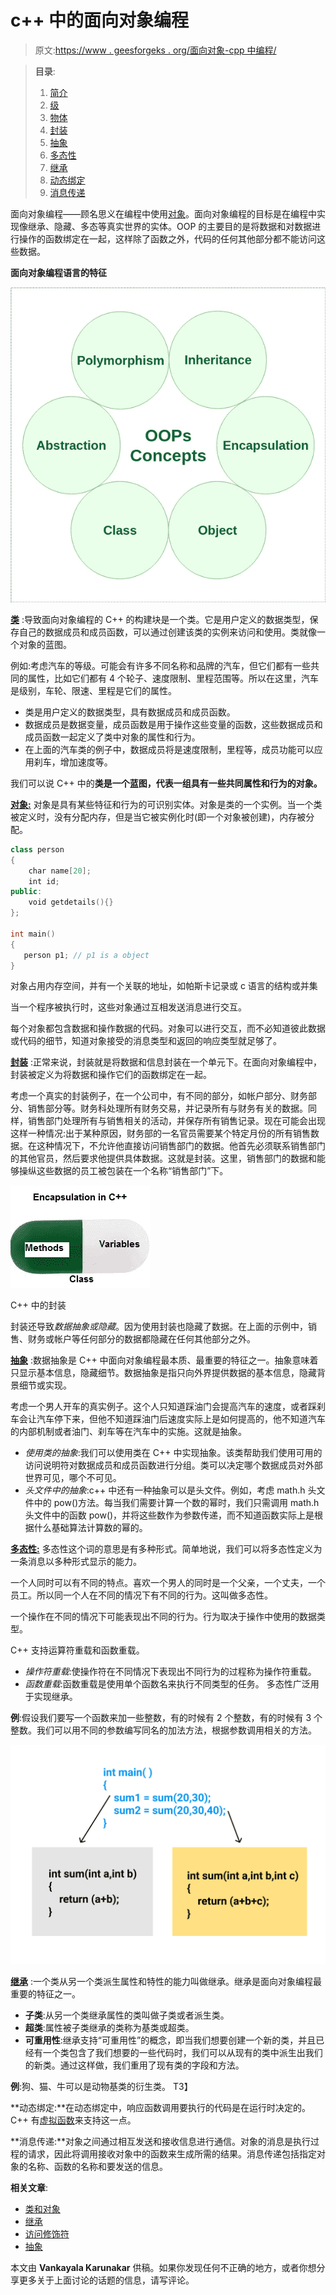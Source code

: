 # c++ 中的面向对象编程

> 原文:[https://www . geesforgeks . org/面向对象-cpp 中编程/](https://www.geeksforgeeks.org/object-oriented-programming-in-cpp/)

> **目录**:
> 
> 1.  [简介](#intro)
> 2.  [级](#class)
> 3.  [物体](#obj)
> 4.  [封装](#encapsulation)
> 5.  [抽象](#abstraction)
> 6.  [多态性](#polymorphism)
> 7.  [继承](#inheritance)
> 8.  [动态绑定](#db)
> 9.  [消息传递](#mp)

面向对象编程——顾名思义在编程中使用[对象](#objects)。面向对象编程的目标是在编程中实现像继承、隐藏、多态等真实世界的实体。OOP 的主要目的是将数据和对数据进行操作的函数绑定在一起，这样除了函数之外，代码的任何其他部分都不能访问这些数据。

**面向对象编程语言的特征**

![](img/879e90a719c242130b16cb0a38970acd.png)

**[类](https://www.geeksforgeeks.org/c-classes-and-objects/)** :导致面向对象编程的 C++ 的构建块是一个类。它是用户定义的数据类型，保存自己的数据成员和成员函数，可以通过创建该类的实例来访问和使用。类就像一个对象的蓝图。

例如:考虑汽车的等级。可能会有许多不同名称和品牌的汽车，但它们都有一些共同的属性，比如它们都有 4 个轮子、速度限制、里程范围等。所以在这里，汽车是级别，车轮、限速、里程是它们的属性。

*   类是用户定义的数据类型，具有数据成员和成员函数。
*   数据成员是数据变量，成员函数是用于操作这些变量的函数，这些数据成员和成员函数一起定义了类中对象的属性和行为。
*   在上面的汽车类的例子中，数据成员将是速度限制，里程等，成员功能可以应用刹车，增加速度等。

我们可以说 C++ 中的**类是一个蓝图，代表一组具有一些共同属性和行为的对象。**

**[对象:](https://www.geeksforgeeks.org/c-classes-and-objects/)** 对象是具有某些特征和行为的可识别实体。对象是类的一个实例。当一个类被定义时，没有分配内存，但是当它被实例化时(即一个对象被创建)，内存被分配。

```cpp
class person
{
    char name[20];
    int id;
public:
    void getdetails(){}
};

int main()
{
   person p1; // p1 is a object 
}
```

对象占用内存空间，并有一个关联的地址，如帕斯卡记录或 c 语言的结构或并集

当一个程序被执行时，这些对象通过互相发送消息进行交互。

每个对象都包含数据和操作数据的代码。对象可以进行交互，而不必知道彼此数据或代码的细节，知道对象接受的消息类型和返回的响应类型就足够了。

**[封装](https://www.geeksforgeeks.org/encapsulation-in-c/)** :正常来说，封装就是将数据和信息封装在一个单元下。在面向对象编程中，封装被定义为将数据和操作它们的函数绑定在一起。

考虑一个真实的封装例子，在一个公司中，有不同的部分，如帐户部分、财务部分、销售部分等。财务科处理所有财务交易，并记录所有与财务有关的数据。同样，销售部门处理所有与销售相关的活动，并保存所有销售记录。现在可能会出现这样一种情况:出于某种原因，财务部的一名官员需要某个特定月份的所有销售数据。在这种情况下，不允许他直接访问销售部门的数据。他首先必须联系销售部门的其他官员，然后要求他提供具体数据。这就是封装。这里，销售部门的数据和能够操纵这些数据的员工被包装在一个名称“销售部门”下。

![](img/9068d2bc8ac21482bf249d1660abb227.png)

C++ 中的封装

封装还导致*数据抽象或隐藏*。因为使用封装也隐藏了数据。在上面的示例中，销售、财务或帐户等任何部分的数据都隐藏在任何其他部分之外。

**[抽象](https://www.geeksforgeeks.org/abstraction-in-c/)** :数据抽象是 C++ 中面向对象编程最本质、最重要的特征之一。抽象意味着只显示基本信息，隐藏细节。数据抽象是指只向外界提供数据的基本信息，隐藏背景细节或实现。

考虑一个男人开车的真实例子。这个人只知道踩油门会提高汽车的速度，或者踩刹车会让汽车停下来，但他不知道踩油门后速度实际上是如何提高的，他不知道汽车的内部机制或者油门、刹车等在汽车中的实施。这就是抽象。

*   *使用类的抽象*:我们可以使用类在 C++ 中实现抽象。该类帮助我们使用可用的访问说明符对数据成员和成员函数进行分组。类可以决定哪个数据成员对外部世界可见，哪个不可见。
*   *头文件中的抽象*:c++ 中还有一种抽象可以是头文件。例如，考虑 math.h 头文件中的 pow()方法。每当我们需要计算一个数的幂时，我们只需调用 math.h 头文件中的函数 pow()，并将这些数作为参数传递，而不知道函数实际上是根据什么基础算法计算数的幂的。

**[多态性:](https://www.geeksforgeeks.org/polymorphism-in-c/)** 多态性这个词的意思是有多种形式。简单地说，我们可以将多态性定义为一条消息以多种形式显示的能力。

一个人同时可以有不同的特点。喜欢一个男人的同时是一个父亲，一个丈夫，一个员工。所以同一个人在不同的情况下有不同的行为。这叫做多态性。

一个操作在不同的情况下可能表现出不同的行为。行为取决于操作中使用的数据类型。

C++ 支持运算符重载和函数重载。

*   *操作符重载*:使操作符在不同情况下表现出不同行为的过程称为操作符重载。
*   *函数重载*:函数重载是使用单个函数名来执行不同类型的任务。
    多态性广泛用于实现继承。

**例**:假设我们要写一个函数来加一些整数，有的时候有 2 个整数，有的时候有 3 个整数。我们可以用不同的参数编写同名的加法方法，根据参数调用相关的方法。

![](img/57d16f36396171190816c6ce670da84e.png)

**[继承](https://www.geeksforgeeks.org/inheritance-in-c/)** :一个类从另一个类派生属性和特性的能力叫做继承。继承是面向对象编程最重要的特征之一。

*   **子类**:从另一个类继承属性的类叫做子类或者派生类。
*   **超类**:属性被子类继承的类称为基类或超类。
*   **可重用性**:继承支持“可重用性”的概念，即当我们想要创建一个新的类，并且已经有一个类包含了我们想要的一些代码时，我们可以从现有的类中派生出我们的新类。通过这样做，我们重用了现有类的字段和方法。

**例**:狗、猫、牛可以是动物基类的衍生类。
T3】

**动态绑定:**在动态绑定中，响应函数调用要执行的代码是在运行时决定的。C++ 有[虚拟函数](https://www.geeksforgeeks.org/virtual-functions-and-runtime-polymorphism-in-c-set-1-introduction/)来支持这一点。

**消息传递:**对象之间通过相互发送和接收信息进行通信。对象的消息是执行过程的请求，因此将调用接收对象中的函数来生成所需的结果。消息传递包括指定对象的名称、函数的名称和要发送的信息。

**相关文章**:

*   [类和对象](https://www.geeksforgeeks.org/c-classes-and-objects/)
*   [继承](https://www.geeksforgeeks.org/inheritance-in-c/)
*   [访问修饰符](https://www.geeksforgeeks.org/access-modifiers-in-c/)
*   [](https://www.geeksforgeeks.org/access-modifiers-in-c/)[抽象](https://www.geeksforgeeks.org/abstraction-in-c/)

本文由 **Vankayala Karunakar** 供稿。如果你发现任何不正确的地方，或者你想分享更多关于上面讨论的话题的信息，请写评论。